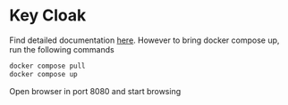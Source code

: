 # Key Cloak
Find detailed documentation [here](https://www.keycloak.org/server/containers). However to bring docker compose up, run the following commands
```bash
docker compose pull
docker compose up
```
Open browser in port 8080 and start browsing